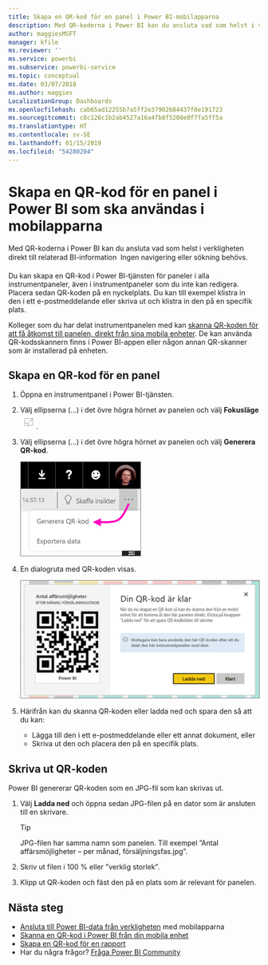 ```yaml
---
title: Skapa en QR-kod för en panel i Power BI-mobilapparna
description: Med QR-koderna i Power BI kan du ansluta vad som helst i verkligheten direkt till relaterad BI-information i Power BI-mobilappen – ingen sökning behövs.
author: maggiesMSFT
manager: kfile
ms.reviewer: ''
ms.service: powerbi
ms.subservice: powerbi-service
ms.topic: conceptual
ms.date: 03/07/2018
ms.author: maggies
LocalizationGroup: Dashboards
ms.openlocfilehash: cab65ad12255b7a5ff2e37902684437f0e191723
ms.sourcegitcommit: c8c126c1b2ab4527a16a4fb8f5208e0f7fa5ff5a
ms.translationtype: HT
ms.contentlocale: sv-SE
ms.lasthandoff: 01/15/2019
ms.locfileid: "54280204"
---
```

# <a name="create-a-qr-code-for-a-tile-in-power-bi-to-use-in-the-mobile-apps"></a>Skapa en QR-kod för en panel i Power BI som ska användas i mobilapparna
Med QR-koderna i Power BI kan du ansluta vad som helst i verkligheten direkt till relaterad BI-information &#151; Ingen navigering eller sökning behövs.

Du kan skapa en QR-kod i Power BI-tjänsten för paneler i alla instrumentpaneler, även i instrumentpaneler som du inte kan redigera. Placera sedan QR-koden på en nyckelplats. Du kan till exempel klistra in den i ett e-postmeddelande eller skriva ut och klistra in den på en specifik plats. 

Kolleger som du har delat instrumentpanelen med kan [skanna QR-koden för att få åtkomst till panelen, direkt från sina mobila enheter](consumer/mobile/mobile-apps-qr-code.md). De kan använda QR-kodsskannern finns i Power BI-appen eller någon annan QR-skanner som är installerad på enheten.


## <a name="create-a-qr-code-for-a-tile"></a>Skapa en QR-kod för en panel
1. Öppna en instrumentpanel i Power BI-tjänsten.
2. Välj ellipserna (...) i det övre högra hörnet av panelen och välj **Fokusläge** ![](media/service-create-qr-code-for-tile/fullscreen-icon.jpg).
3. Välj ellipserna (...) i det övre högra hörnet av panelen och välj **Generera QR-kod**. 
   
    ![](media/service-create-qr-code-for-tile/power-bi-create-qr-code-tile.png)
4. En dialogruta med QR-koden visas. 
   
    ![](media/service-create-qr-code-for-tile/pbi_qrcode_opportunity_count.png)
5. Härifrån kan du skanna QR-koden eller ladda ned och spara den så att du kan: 
   
   * Lägga till den i ett e-postmeddelande eller ett annat dokument, eller 
   * Skriva ut den och placera den på en specifik plats. 

## <a name="print-the-qr-code"></a>Skriva ut QR-koden
Power BI genererar QR-koden som en JPG-fil som kan skrivas ut. 

1. Välj **Ladda ned** och öppna sedan JPG-filen på en dator som är ansluten till en skrivare.  
   
   > [!TIP]
   > JPG-filen har samma namn som panelen. Till exempel ”Antal affärsmöjligheter – per månad, försäljningsfas.jpg”.
   > 
   > 
2. Skriv ut filen i 100 % eller ”verklig storlek”.  
3. Klipp ut QR-koden och fäst den på en plats som är relevant för panelen. 

## <a name="next-steps"></a>Nästa steg
* [Ansluta till Power BI-data från verkligheten](consumer/mobile/mobile-apps-data-in-real-world-context.md) med mobilapparna
* [Skanna en QR-kod i Power BI från din mobila enhet](consumer/mobile/mobile-apps-qr-code.md)
* [Skapa en QR-kod för en rapport](service-create-qr-code-for-report.md)
* Har du några frågor? [Fråga Power BI Community](http://community.powerbi.com/)


